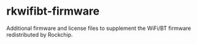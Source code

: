 rkwifibt-firmware
=================

Additional firmware and license files to supplement the WiFi/BT
firmware redistributed by Rockchip.
